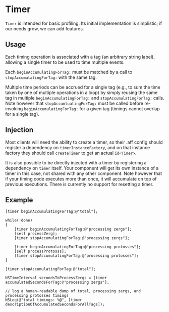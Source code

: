 # Timer #

`Timer` is intended for basic profiling. Its initial implementation is simplistic; if our needs grow, we can add features.

## Usage ##

Each timing operation is associated with a tag (an arbitrary string label), allowing a single timer to be used to time multiple events.

Each `beginAccumulatingForTag:` must be matched by a call to `stopAccumulatingForTag:` with the same tag.

Multiple time periods can be accrued for a single tag (e.g., to sum the time taken by one of multiple operations in a loop) by simply reusing the same tag in multiple `beginAccumulatingForTag:` and `stopAccumulatingForTag:` calls. Note however that `stopAccumluatingForTag:` must be called before re-invoking `beginAccumulatingForTag:` for a given tag (timings cannot overlap for a single tag).

## Injection ##

Most clients will need the ability to create a timer, so their .aff config should register a dependency on `timerInstanceFactory`, and on that instance factory they should call `createTimer` to get an actual `id<Timer>`.

It is also possible to be directly injected with a timer by registering a dependency on `timer` itself. Your component will get its own instance of a timer in this case, not shared with any other component. Note however that if your timing code executes more than once, it will accumulate on top of previous executions. There is currently no support for resetting a timer.

## Example ##

	[timer beginAccumulatingForTag:@"total"];
	
	while(!done)
	{
		[timer beginAccumulatingForTag:@"processing zergs"];
		[self processZerg];
		[timer stopAccumulatingForTag:@"processing zergs"];
		
		[timer beginAccumulatingForTag:@"processing protosses"];
		[self processProtosss];
		[timer stopAccumulatingForTag:@"processing protosses"];
	}
	
	[timer stopAccumulatingForTag:@"total"];
	
	NSTimeInterval secondsToProcessZergs = [timer accumulatedSecondsForTag:@"processing zergs"];
	
	// log a human-readable dump of total, processing zergs, and processing protosses timings
	NSLog(@"total timings: %@", [timer descriptionOfAccumulatedSecondsForAllTags]);